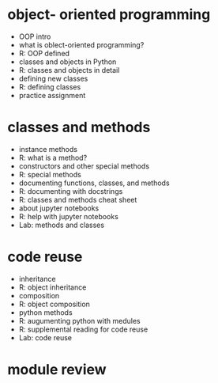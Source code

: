 # object- oriented programming
 - OOP intro
 - what is oblect-oriented programming?
 - R: OOP defined
 - classes and objects in Python
 - R: classes and objects in detail
 - defining new classes
 - R: defining classes
 - practice assignment

# classes and methods
 - instance methods
 - R: what is a method?
 - constructors and other special methods
 - R: special methods
 - documenting functions, classes, and methods
 - R: documenting with docstrings
 - R: classes and methods cheat sheet
 - about jupyter notebooks
 - R: help with jupyter notebooks
 - Lab: methods and classes

# code reuse
 - inheritance
 - R: object inheritance
 - composition
 - R: object composition
 - python methods
 - R: augumenting python with medules
 - R: supplemental reading for code reuse
 - Lab: code reuse

# module review
